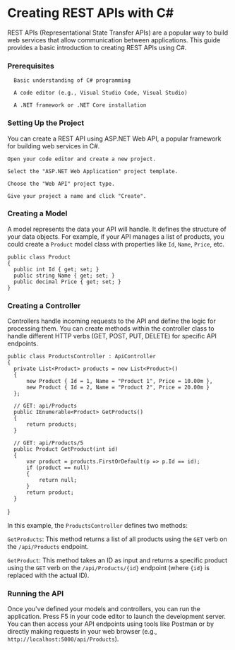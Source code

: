 # Creating REST APIs with C#
  REST APIs (Representational State Transfer APIs) are a popular way to build web services that allow communication between applications. This guide provides a basic introduction to creating REST APIs using C#.

### Prerequisites
```
  Basic understanding of C# programming
  
  A code editor (e.g., Visual Studio Code, Visual Studio)
  
  A .NET framework or .NET Core installation
```
### Setting Up the Project
  You can create a REST API using ASP.NET Web API, a popular framework for building web services in C#.
  ```
  Open your code editor and create a new project.
    
  Select the "ASP.NET Web Application" project template.
  
  Choose the "Web API" project type.
  
  Give your project a name and click "Create".
  ```
### Creating a Model

  A model represents the data your API will handle. It defines the structure of your data objects. For example, if your API manages a list of products, you could create a `Product` model class with properties like `Id`, `Name`, `Price`, etc.
    
    public class Product
    {
      public int Id { get; set; }
      public string Name { get; set; }
      public decimal Price { get; set; }
    }
 ### Creating a Controller
   Controllers handle incoming requests to the API and define the logic for processing them. You can create methods within the controller class to handle different HTTP verbs (GET, POST, PUT, DELETE) for specific API endpoints. 
  
    public class ProductsController : ApiController
    {
      private List<Product> products = new List<Product>()
      {
          new Product { Id = 1, Name = "Product 1", Price = 10.00m },
          new Product { Id = 2, Name = "Product 2", Price = 20.00m }
      };

      // GET: api/Products
      public IEnumerable<Product> GetProducts()
      {
          return products;
      }

      // GET: api/Products/5
      public Product GetProduct(int id)
      {
          var product = products.FirstOrDefault(p => p.Id == id);
          if (product == null)
          {
              return null;
          }
          return product;
      }
  }

  In this example, the `ProductsController` defines two methods:
  
  `GetProducts`: This method returns a list of all products using the `GET` verb on the `/api/Products` endpoint.
  
  
  `GetProduct`: This method takes an ID as input and returns a specific product using the `GET` verb on the `/api/Products/{id}` endpoint (where `{id}` is replaced with the actual ID).

 ### Running the API
   Once you've defined your models and controllers, you can run the application. Press F5 in your code editor to launch the development server. You can then access your API endpoints using tools like Postman or by directly making requests in your web browser (e.g., `http://localhost:5000/api/Products`).
